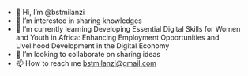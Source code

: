 - 👋 Hi, I’m @bstmilanzi
- 👀 I’m interested in sharing knowledges
- 🌱 I’m currently learning Developing Essential Digital Skills for Women and Youth in Africa: Enhancing Employment Opportunities and Livelihood Development in the Digital Economy
- 💞️ I’m looking to collaborate on sharing ideas
- 📫 How to reach me bstmilanzi@gmail.com

  

<!---
bstmilanzi/bstmilanzi is a ✨ special ✨ repository because its `README.md` (this file) appears on your GitHub profile.
You can click the Preview link to take a look at your changes.
--->

